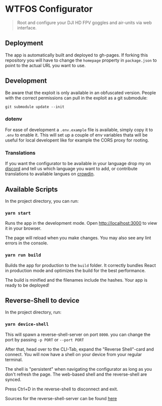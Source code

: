 # WTFOS Configurator

> Root and configure your DJI HD FPV goggles and air-units via web interface.

## Deployment

The app is automatically built and deployed to gh-pages. If forking this repository you will have to change the `homepage` property in `package.json` to point to the actual URL you want to use.

## Development

Be aware that the exploit is only available in an obfuscated version. People with the correct permissions can pull in the exploit as a git submodule:

```
git submodule update --init
```

### dotenv
For ease of development a `.env.example` file is available, simply copy it to `.env` to enable it. This will set up a couple of env variables thata will be useful for local developent like for example the CORS proxy for rooting.

### Translations
If you want the configurator to be available in your language drop my on [discord](https://discord.com/invite/3rpnBBJKtU) and tell us which language you want to add, or contribute translations to available langues on [crowdin](https://crowdin.com/project/wtfos-configurator).

## Available Scripts

In the project directory, you can run:

### `yarn start`

Runs the app in the development mode.
Open [http://localhost:3000](http://localhost:3000) to view it in your browser.

The page will reload when you make changes.
You may also see any lint errors in the console.

### `yarn run build`

Builds the app for production to the `build` folder.
It correctly bundles React in production mode and optimizes the build for the best performance.

The build is minified and the filenames include the hashes.
Your app is ready to be deployed!

## Reverse-Shell to device

In the project directory, run:

### `yarn device-shell`

This will spawn a reverse-shell-server on port `8000`.
you can change the port by passing `-p PORT` or `--port PORT`

After that, head over to the CLI-Tab, expand the "Reverse Shell"-card and connect.
You will now have a shell on your device from your regular terminal.

The shell is "persistent" when navigating the configurator as long as you don't refresh the page.
The web-based shell and the reverse-shell are synced.

Press Ctrl+D in the reverse-shell to disconnect and exit.

Sources for the reverse-shell-server can be found [here](https://github.com/Alia5/wtfos-configurator-reverse-shell-server)
